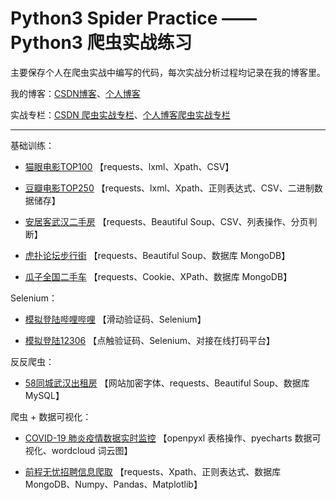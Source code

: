 # Python3 Spider Practice —— Python3 爬虫实战练习

主要保存个人在爬虫实战中编写的代码，每次实战分析过程均记录在我的博客里。

我的博客：[CSDN博客](https://itrhx.blog.csdn.net/)、[个人博客](https://www.itrhx.com/)

实战专栏：[CSDN 爬虫实战专栏](https://itrhx.blog.csdn.net/article/category/9351278)、[个人博客爬虫实战专栏](https://www.itrhx.com/categories/Python3-%E5%AD%A6%E4%B9%A0%E7%AC%94%E8%AE%B0/%E7%88%AC%E8%99%AB%E5%AE%9E%E6%88%98/)

---

基础训练：

- [猫眼电影TOP100](https://github.com/TRHX/Python3-Spider-Practice/tree/master/maoyan-top100)  【requests、lxml、Xpath、CSV】

- [豆瓣电影TOP250](https://github.com/TRHX/Python3-Spider-Practice/tree/master/douban-top250)  【requests、lxml、Xpath、正则表达式、CSV、二进制数据储存】

- [安居客武汉二手房](https://github.com/TRHX/Python3-Spider-Practice/tree/master/anjuke)  【requests、Beautiful Soup、CSV、列表操作、分页判断】

- [虎扑论坛步行街](https://github.com/TRHX/Python3-Spider-Practice/tree/master/hupu)  【requests、Beautiful Soup、数据库 MongoDB】

- [瓜子全国二手车](https://github.com/TRHX/Python3-Spider-Practice/tree/master/guazi)  【requests、Cookie、XPath、数据库 MongoDB】

Selenium：

- [模拟登陆哔哩哔哩](https://github.com/TRHX/Python3-Spider-Practice/tree/master/bilibili-login)  【滑动验证码、Selenium】

- [模拟登陆12306](https://github.com/TRHX/Python3-Spider-Practice/tree/master/12306-login)  【点触验证码、Selenium、对接在线打码平台】

反反爬虫：

- [58同城武汉出租房](https://github.com/TRHX/Python3-Spider-Practice/tree/master/58tongcheng)  【网站加密字体、requests、Beautiful Soup、数据库 MySQL】

爬虫 + 数据可视化：

- [COVID-19 肺炎疫情数据实时监控](https://github.com/TRHX/Python3-Spider-Practice/tree/master/COVID-19)  【openpyxl 表格操作、pyecharts 数据可视化、wordcloud 词云图】

- [前程无忧招聘信息爬取](https://github.com/TRHX/Python3-Spider-Practice/tree/master/51job)  【requests、Xpath、正则表达式、数据库 MongoDB、Numpy、Pandas、Matplotlib】
